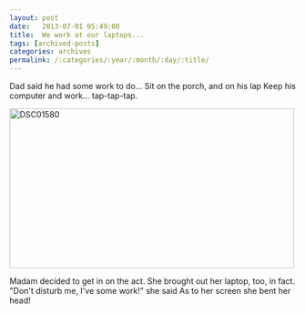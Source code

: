```yaml
---
layout: post
date:	2013-07-01 05:49:00
title:  We work at our laptops...
tags: [archived-posts]
categories: archives
permalink: /:categories/:year/:month/:day/:title/
---
```

Dad said he had some work to do...
Sit on the porch, and on his lap
Keep his computer and work... tap-tap-tap.

<a href="http://www.flickr.com/photos/86494503@N00/9177075970/" title="DSC01580 by mohandep, on Flickr"><img src="http://farm8.staticflickr.com/7289/9177075970_32802fc2c2.jpg" width="500" height="281" alt="DSC01580"></a>

Madam decided to get in on the act.
She brought out her laptop, too, in fact.
"Don't disturb me, I've some work!" she said
As to her screen she bent her head!
